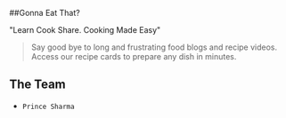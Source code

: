 ##Gonna Eat That?

"Learn Cook Share. Cooking Made Easy"

> Say good bye to long and frustrating food blogs and recipe videos.<br>Access our recipe cards to prepare any dish in minutes.

## The Team

- `Prince Sharma`
